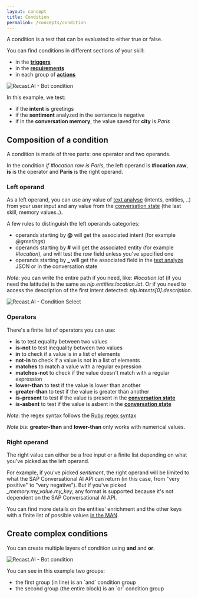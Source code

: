 ```yaml
---
layout: concept
title: Condition
permalink: /concepts/condition
---
```


A condition is a test that can be evaluated to either true or false.

You can find conditions in different sections of your skill:

- in the **<a href="/docs/concepts/trigger">triggers</a>**
- in the **<a href="/docs/concepts/requirements">requirements</a>**
- in each group of **<a href="/docs/concepts/action">actions</a>**

![Recast.AI - Bot condition](//cdn.recast.ai/man/recast-ai-data-condition-ex.png)

In this example, we test:

- if the **intent** is greetings
- if the **sentiment** analyzed in the sentence is negative
- if in the **conversation memory**, the value saved for **city** is *Paris*

## Composition of a condition

A condition is made of three parts: one operator and two operands.

In the condition *if #location.raw is Paris*, the left operand is **#location.raw**, **is** is the operator and **Paris** is the right operand.

### Left operand

As a left operand, you can use any value of
<a href="https://recast.ai/docs/api-reference#request-text" target="_blank" rel="noopener noreferrer">text analyse</a>
 (intents, entities, ..) from your user input
 and any value from the
 <a href="/docs/concepts/conversation-state">conversation state</a>
 (the last skill, memory values..).

A few rules to distinguish the left operands categories:

- operands starting by **@** will get the associated intent (for example *@greetings*)
- operands starting by **#** will get the associated entity (for example *#location*), and will test the *raw* field unless you've specified one
- operands starting by **_** will get the associated field in the [text analyze](https://recast.ai/docs/api-reference#request-text) JSON or in the conversation state

*Note*: you can write the entire path if you need, like: *#location.lat* (if you need the latitude) is the same as *nlp.entities.location.lat*. Or if you need to access the
description of the first intent detected: *nlp.intents[0].description*.

![Recast.AI - Condition Select](//cdn.recast.ai/man/recast-ai-condition-select.png)

### Operators

There's a finite list of operators you can use:

- **is** to test equality between two values
- **is-not** to test inequality between two values
- **in** to check if a value is in a list of elements
- **not-in** to check if a value is not in a list of elements
- **matches** to match a value with a regular expression
- **matches-not** to check if the value doesn't match with a regular expression
- **lower-than** to test if the value is lower than another
- **greater-than** to test if the value is greater than another
- **is-present** to test if the value is present in the **<a href="/docs/concepts/conversation-state">conversation state</a>**
- **is-asbent** to test if the value is asbent in the **<a href="/docs/concepts/conversation-state">conversation state</a>**

*Note*: the regex syntax follows the <a href="https://ruby-doc.org/core-2.4.1/Regexp.html" target="_blank" rel="noopener noreferrer">Ruby regex syntax</a>

*Note bis*: **greater-than** and **lower-than** only works with numerical values.

### Right operand

The right value can either be a free input or a finite list depending on what you've picked as the left operand.

For example, if you've picked *sentiment*, the right operand will be limited to what the SAP Conversational AI API can return (in this case, from "very positive" to "very negative").
But if you've picked *_memory.my_value.my_key*, any format is supported because it's not dependent on the SAP Conversational AI API.

You can find more details on the entities' enrichment and the other keys with a finite list of possible values
<a href="https://recast.ai/docs/api-reference#glossary" target="_blank" rel="noopener noreferrer">in the MAN</a>.

## Create complex conditions

You can create multiple layers of condition using **and** and **or**.

![Recast.AI - Bot condition](//cdn.recast.ai/man/recast-ai-skill-conditions-or-and.png)

You can see in this example two groups:

- the first group (in line) is an \`and\` condition group
- the second group (the entire block) is an \`or\` condition group
